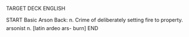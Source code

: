 TARGET DECK
ENGLISH

START
Basic
Arson
Back: n. Crime of deliberately setting fire to property.  arsonist n. [latin ardeo ars- burn]
END

